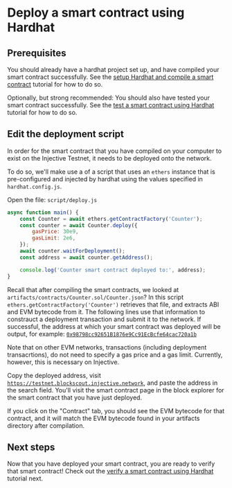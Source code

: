 # Deploy a smart contract using Hardhat

## Prerequisites

You should already have a hardhat project set up, and have compiled your smart contract successfully.
See the [setup Hardhat and compile a smart contract](./compile-hardhat.md) tutorial for how to do so.

Optionally, but strong recommended: You should also have tested your smart contract successfully.
See the [test a smart contract using Hardhat](./test-hardhat.md) tutorial for how to do so.

## Edit the deployment script

In order for the smart contract that you have compiled on your computer to exist on the Injective Testnet, it needs to be deployed onto the network.

To do so, we'll make use a of a script that uses an `ethers` instance that is pre-configured and injected by hardhat using the values specified in `hardhat.config.js`.

Open the file:  `script/deploy.js`

```js
async function main() {
    const Counter = await ethers.getContractFactory('Counter');
    const counter = await Counter.deploy({
        gasPrice: 30e9,
        gasLimit: 2e6,
    });
    await counter.waitForDeployment();
    const address = await counter.getAddress();

    console.log('Counter smart contract deployed to:', address);
}
```

Recall that after compiling the smart contracts, we looked at `artifacts/contracts/Counter.sol/Counter.json`? In this script `ethers.getContractFactory('Counter')` retrieves that file, and extracts ABI and EVM bytecode from it.
The following lines use that information to constrauct a deployment transaction and submit it to the network.
If successful, the address at which your smart contract was deployed will be output, for example:
[`0x98798cc92651B1876e9Cc91EcBcfe64cac720a1b`](https://testnet.blockscout.injective.network/address/0x98798cc92651B1876e9Cc91EcBcfe64cac720a1b)

Note that on other EVM networks, transactions (including deployment transacrtions), do not need to specify a gas price and a gas limit. Currently, however, this is necessary on Injective.

Copy the deployed address, visit [`https://testnet.blockscout.injective.network`](https://testnet.blockscout.injective.network/), and paste the address in the search field.
You'll visit the smart contract page in the block explorer for the smart contract that you have just deployed.

If you click on the "Contract" tab, you should see the EVM bytecode for that contract, and it will match the EVM bytecode found in your artifacts directory after compilation.


## Next steps

Now that you have deployed your smart contract, you are ready to verify that smart contract!
Check out the [verify a smart contract using Hardhat](./verify-hardhat.md) tutorial next.
